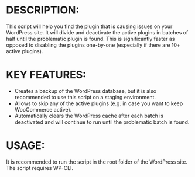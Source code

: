# DESCRIPTION:
This script will help you find the plugin that is causing issues on your WordPress site. It will divide and deactivate the active plugins in batches of half until the problematic plugin is found. This is significantly faster as opposed to disabling the plugins one-by-one (especially if there are 10+ active plugins).

# KEY FEATURES:
- Creates a backup of the WordPress database, but it is also recommended to use this script on a staging environment.
- Allows to skip any of the active plugins (e.g. in case you want to keep WooCommerce active).
- Automatically clears the WordPress cache after each batch is deactivated and will continue to run until the problematic batch is found.

# USAGE:
It is recommended to run the script in the root folder of the WordPress site. The script requires WP-CLI.
